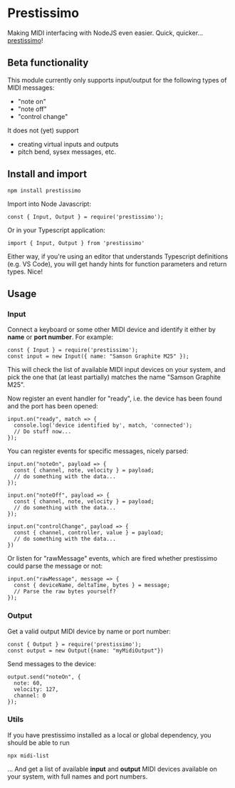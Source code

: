 # Prestissimo

Making MIDI interfacing with NodeJS even easier. Quick, quicker... [prestissimo](https://en.wiktionary.org/wiki/prestissimo)!

## Beta functionality

This module currently only supports input/output for the following types of MIDI messages:

- "note on"
- "note off"
- "control change"

It does not (yet) support

- creating virtual inputs and outputs
- pitch bend, sysex messages, etc.

## Install and import

```
npm install prestissimo
```

Import into Node Javascript:

```
const { Input, Output } = require('prestissimo');
```

Or in your Typescript application:

```
import { Input, Output } from 'prestissimo'
```

Either way, if you're using an editor that understands Typescript definitions (e.g. VS Code), you will get handy hints for function parameters and return types. Nice!

## Usage

### Input

Connect a keyboard or some other MIDI device and identify it either by **name** or **port number**. For example:

```
const { Input } = require('prestissimo');
const input = new Input({ name: "Samson Graphite M25" });
```

This will check the list of available MIDI input devices on your system, and pick the one that (at least partially) matches the name "Samson Graphite M25".

Now register an event handler for "ready", i.e. the device has been found and the port has been opened:

```
input.on("ready", match => {
  console.log('device identified by', match, 'connected');
  // Do stuff now...
});
```

You can register events for specific messages, nicely parsed:

```
input.on("noteOn", payload => {
  const { channel, note, velocity } = payload;
  // do something with the data...
});

input.on("noteOff", payload => {
  const { channel, note, velocity } = payload;
  // do something with the data...
});

input.on("controlChange", payload => {
  const { channel, controller, value } = payload;
  // do something with the data...
})
```

Or listen for "rawMessage" events, which are fired whether prestissimo could parse the message or not:

```
input.on("rawMessage", message => {
  const { deviceName, deltaTime, bytes } = message;
  // Parse the raw bytes yourself?
});
```

### Output

Get a valid output MIDI device by name or port number:

```
const { Output } = require('prestissimo');
const output = new Output({name: "myMidiOutput"})
```

Send messages to the device:

```
output.send("noteOn", {
  note: 60,
  velocity: 127,
  channel: 0
});
```

### Utils

If you have prestissimo installed as a local or global dependency, you should be able to run

```
npx midi-list
```

... And get a list of available **input** and **output** MIDI devices available on your system, with full names and port numbers.
